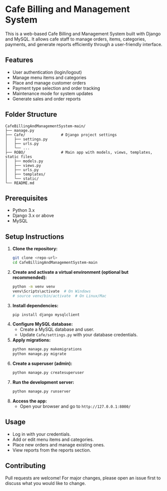 # Cafe Billing and Management System

This is a web-based Cafe Billing and Management System built with Django and MySQL. It allows cafe staff to manage orders, items, categories, payments, and generate reports efficiently through a user-friendly interface.

## Features
- User authentication (login/logout)
- Manage menu items and categories
- Place and manage customer orders
- Payment type selection and order tracking
- Maintenance mode for system updates
- Generate sales and order reports

## Folder Structure
```
CafeBillingAndManagementSystem-main/
├── manage.py
├── Cafe/                # Django project settings
│   ├── settings.py
│   ├── urls.py
│   └── ...
├── ROBO/                # Main app with models, views, templates, static files
│   ├── models.py
│   ├── views.py
│   ├── urls.py
│   ├── templates/
│   └── static/
└── README.md
```

## Prerequisites
- Python 3.x
- Django 3.x or above
- MySQL

## Setup Instructions
1. **Clone the repository:**
	```bash
	git clone <repo-url>
	cd CafeBillingAndManagementSystem-main
	```
2. **Create and activate a virtual environment (optional but recommended):**
	```bash
	python -m venv venv
	venv\Scripts\activate  # On Windows
	# source venv/bin/activate  # On Linux/Mac
	```
3. **Install dependencies:**
	```bash
	pip install django mysqlclient
	```
4. **Configure MySQL database:**
	- Create a MySQL database and user.
	- Update `Cafe/settings.py` with your database credentials.
5. **Apply migrations:**
	```bash
	python manage.py makemigrations
	python manage.py migrate
	```
6. **Create a superuser (admin):**
	```bash
	python manage.py createsuperuser
	```
7. **Run the development server:**
	```bash
	python manage.py runserver
	```
8. **Access the app:**
	- Open your browser and go to `http://127.0.0.1:8000/`

## Usage
- Log in with your credentials.
- Add or edit menu items and categories.
- Place new orders and manage existing ones.
- View reports from the reports section.

## Contributing
Pull requests are welcome! For major changes, please open an issue first to discuss what you would like to change.
